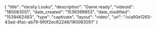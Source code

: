 {
    "title": "Varsity Looks",
    "description": "Game ready",
    "videoid": "180083051",
    "date_created": "1539399853",
    "date_modified": "1539462483",
    "type": "captivate",
    "layout": "video",
    "url": "\/v\/a90e1265-43ad-4fac-ab79-6f0f2ec62246\/180083051"
}